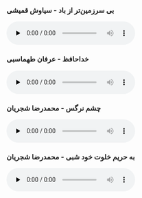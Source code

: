 ### بی سرزمین‌تر از باد - سیاوش قمیشی
<audio controls preload="none" src="https://dl.mehrdl.top/Music/A/A/Album/Siavash%20Baad/Siavash%20Ghomayshi%20-%20Bi%20Sarzamin%20Tar%20Az%20Baad.mp3"></audio>


### خداحافظ - عرفان طهماسبی
<audio controls preload="none" src="https://irsv.upmusics.com/AliBZ/Erfan%20Tahmasbi%20%E2%80%93%20Khodahafez%20(320).mp3"></audio>


### چشم نرگس - محمدرضا شجریان
<audio controls preload="none" src="https://dlm.musicsplus.ir/songs/Track/mohammadreza.shajarian.cheshme.narges(128).mp3"></audio>

### به حریم خلوت خود شبی - محمدرضا شجریان
<audio controls preload="none" src="https://dl.musicdel.ir/Music/1403/02/mohammadreza_shajarian_harime_khalvat%20128.mp3"></audio>



